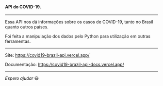 #### API do COVID-19.

---

Essa API nos dá informações sobre os casos de COVID-19, tanto no Brasil quanto outros países.

Foi feita a manipulação dos dados pelo Python para utilização em outras ferramentas.

---

Site: https://covid19-brazil-api.vercel.app/

Documentação: https://covid19-brazil-api-docs.vercel.app/

---

_Espero ajudar_ :smiley:
